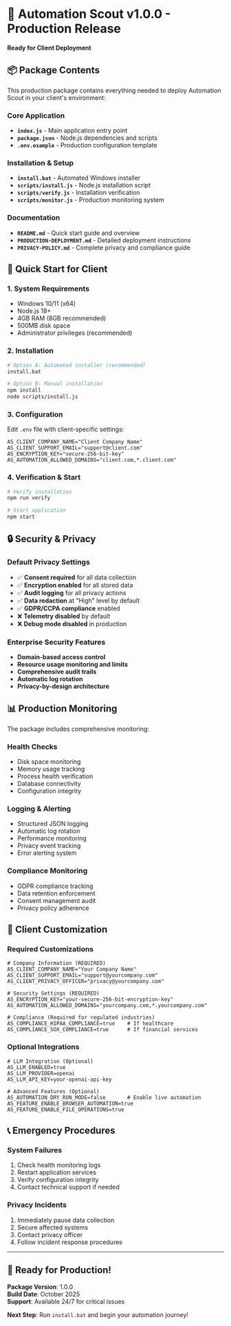 # 🚀 Automation Scout v1.0.0 - Production Release

**Ready for Client Deployment**

## 📦 Package Contents

This production package contains everything needed to deploy Automation Scout in your client's environment:

### Core Application
- **`index.js`** - Main application entry point
- **`package.json`** - Node.js dependencies and scripts
- **`.env.example`** - Production configuration template

### Installation & Setup
- **`install.bat`** - Automated Windows installer
- **`scripts/install.js`** - Node.js installation script
- **`scripts/verify.js`** - Installation verification
- **`scripts/monitor.js`** - Production monitoring system

### Documentation
- **`README.md`** - Quick start guide and overview
- **`PRODUCTION-DEPLOYMENT.md`** - Detailed deployment instructions
- **`PRIVACY-POLICY.md`** - Complete privacy and compliance guide

## 🎯 Quick Start for Client

### 1. System Requirements
- Windows 10/11 (x64)
- Node.js 18+ 
- 4GB RAM (8GB recommended)
- 500MB disk space
- Administrator privileges (recommended)

### 2. Installation
```bash
# Option A: Automated installer (recommended)
install.bat

# Option B: Manual installation
npm install
node scripts/install.js
```

### 3. Configuration
Edit `.env` file with client-specific settings:
```env
AS_CLIENT_COMPANY_NAME="Client Company Name"
AS_CLIENT_SUPPORT_EMAIL="support@client.com" 
AS_ENCRYPTION_KEY="secure-256-bit-key"
AS_AUTOMATION_ALLOWED_DOMAINS="client.com,*.client.com"
```

### 4. Verification & Start
```bash
# Verify installation
npm run verify

# Start application
npm start
```

## 🔒 Security & Privacy

### Default Privacy Settings
- ✅ **Consent required** for all data collection
- ✅ **Encryption enabled** for all stored data  
- ✅ **Audit logging** for all privacy actions
- ✅ **Data redaction** at "High" level by default
- ✅ **GDPR/CCPA compliance** enabled
- ❌ **Telemetry disabled** by default
- ❌ **Debug mode disabled** in production

### Enterprise Security Features
- **Domain-based access control**
- **Resource usage monitoring and limits**
- **Comprehensive audit trails**
- **Automatic log rotation**
- **Privacy-by-design architecture**

## 📊 Production Monitoring

The package includes comprehensive monitoring:

### Health Checks
- Disk space monitoring
- Memory usage tracking
- Process health verification
- Database connectivity
- Configuration integrity

### Logging & Alerting
- Structured JSON logging
- Automatic log rotation  
- Performance monitoring
- Privacy event tracking
- Error alerting system

### Compliance Monitoring  
- GDPR compliance tracking
- Data retention enforcement
- Consent management audit
- Privacy policy adherence

## 💼 Client Customization

### Required Customizations
```env
# Company Information (REQUIRED)
AS_CLIENT_COMPANY_NAME="Your Company Name"
AS_CLIENT_SUPPORT_EMAIL="support@yourcompany.com"
AS_CLIENT_PRIVACY_OFFICER="privacy@yourcompany.com"

# Security Settings (REQUIRED)  
AS_ENCRYPTION_KEY="your-secure-256-bit-encryption-key"
AS_AUTOMATION_ALLOWED_DOMAINS="yourcompany.com,*.yourcompany.com"

# Compliance (Required for regulated industries)
AS_COMPLIANCE_HIPAA_COMPLIANCE=true    # If healthcare
AS_COMPLIANCE_SOX_COMPLIANCE=true      # If financial services
```

### Optional Integrations
```env
# LLM Integration (Optional)
AS_LLM_ENABLED=true
AS_LLM_PROVIDER=openai
AS_LLM_API_KEY=your-openai-api-key

# Advanced Features (Optional)
AS_AUTOMATION_DRY_RUN_MODE=false       # Enable live automation
AS_FEATURE_ENABLE_BROWSER_AUTOMATION=true
AS_FEATURE_ENABLE_FILE_OPERATIONS=true
```

## 📞 Emergency Procedures

### System Failures
1. Check health monitoring logs
2. Restart application services
3. Verify configuration integrity
4. Contact technical support if needed

### Privacy Incidents
1. Immediately pause data collection
2. Secure affected systems
3. Contact privacy officer
4. Follow incident response procedures

---

## 🏁 Ready for Production!

**Package Version**: 1.0.0  
**Build Date**: October 2025  
**Support**: Available 24/7 for critical issues

**Next Step**: Run `install.bat` and begin your automation journey!
